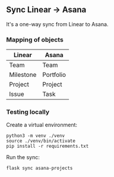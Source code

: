 ## Sync Linear -> Asana

It's a one-way sync from Linear to Asana.

### Mapping of objects
| Linear | Asana |
| --- | --- |
| Team | Team |
| Milestone | Portfolio |
| Project | Project|
| Issue | Task |


### Testing locally

Create a virtual environment:

    
    python3 -m venv ./venv
    source ./venv/bin/activate
    pip install -r requirements.txt

Run the sync:

    flask sync asana-projects
